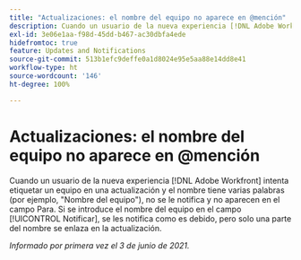 ```yaml
---
title: "Actualizaciones: el nombre del equipo no aparece en @mención"
description: Cuando un usuario de la nueva experiencia [!DNL Adobe Workfront] intenta etiquetar a un equipo en una actualización y el nombre tiene varias palabras (por ejemplo, "Nombre del equipo"), no se le notifica y no aparece en el campo Para. Si se introduce el nombre del equipo en el campo [!UICONTROL Notificar], se les notifica como es debido, pero solo una parte del nombre se enlaza en la actualización.
exl-id: 3e06e1aa-f98d-45dd-b467-ac30dbfa4ede
hidefromtoc: true
feature: Updates and Notifications
source-git-commit: 513b1efc9deffe0a1d8024e95e5aa88e14dd8e41
workflow-type: ht
source-wordcount: '146'
ht-degree: 100%

---
```


# Actualizaciones: el nombre del equipo no aparece en @mención

<!--Valid issue, won't fix-->

Cuando un usuario de la nueva experiencia [!DNL Adobe Workfront] intenta etiquetar un equipo en una actualización y el nombre tiene varias palabras (por ejemplo, &quot;Nombre del equipo&quot;), no se le notifica y no aparecen en el campo Para. Si se introduce el nombre del equipo en el campo [!UICONTROL Notificar], se les notifica como es debido, pero solo una parte del nombre se enlaza en la actualización.

_Informado por primera vez el 3 de junio de 2021._

